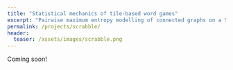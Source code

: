 ```yaml
---
title: "Statistical mechanics of tile-based word games"
excerpt: "Pairwise maximum entropy modelling of connected graphs on a Scrabble board."
permalink: /projects/scrabble/
header:
  teaser: /assets/images/scrabble.png
---
```


Coming soon!